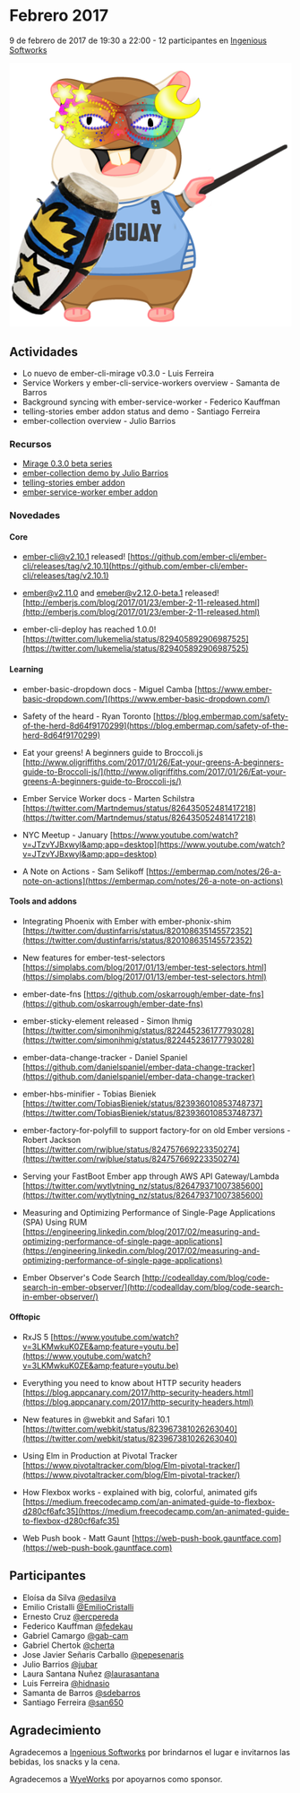 # Febrero 2017

9 de febrero de 2017 de 19:30 a 22:00 - 12 participantes en [Ingenious Softworks](http://ingsw.com)

![GitHub Logo](https://github.com/jubar/ember-montevideo.github.io/raw/master/photos/2017-2/tomster-carnavalero.png)

## Actividades

* Lo nuevo de ember-cli-mirage v0.3.0 - Luis Ferreira
* Service Workers y ember-cli-service-workers overview - Samanta de Barros
* Background syncing with ember-service-worker - Federico Kauffman
* telling-stories ember addon status and demo - Santiago Ferreira
* ember-collection overview - Julio Barrios

### Recursos

* [Mirage 0.3.0 beta series](http://www.ember-cli-mirage.com/blog/2017/01/09/0-3-0-beta-series/)
* [ember-collection demo by Julio Barrios](https://github.com/jubar/ember-collection-demo)
* [telling-stories ember addon](https://github.com/mvdwg/telling-stories)
* [ember-service-worker ember addon](http://ember-service-worker.com/)

### Novedades

#### Core

* ember-cli@v2.10.1 released!
  [https://github.com/ember-cli/ember-cli/releases/tag/v2.10.1](https://github.com/ember-cli/ember-cli/releases/tag/v2.10.1)

* ember@v2.11.0 and emeber@v2.12.0-beta.1 released!
  [http://emberjs.com/blog/2017/01/23/ember-2-11-released.html](http://emberjs.com/blog/2017/01/23/ember-2-11-released.html)

* ember-cli-deploy has reached 1.0.0!
  [https://twitter.com/lukemelia/status/829405892906987525](https://twitter.com/lukemelia/status/829405892906987525)

#### Learning

* ember-basic-dropdown docs - Miguel Camba
  [https://www.ember-basic-dropdown.com/](https://www.ember-basic-dropdown.com/)

* Safety of the heard - Ryan Toronto
  [https://blog.embermap.com/safety-of-the-herd-8d64f9170299](https://blog.embermap.com/safety-of-the-herd-8d64f9170299)

* Eat your greens! A beginners guide to Broccoli.js
  [http://www.oligriffiths.com/2017/01/26/Eat-your-greens-A-beginners-guide-to-Broccoli-js/](http://www.oligriffiths.com/2017/01/26/Eat-your-greens-A-beginners-guide-to-Broccoli-js/)

* Ember Service Worker docs - Marten Schilstra
  [https://twitter.com/Martndemus/status/826435052481417218](https://twitter.com/Martndemus/status/826435052481417218)

* NYC Meetup - January
  [https://www.youtube.com/watch?v=JTzvYJBxwyI&amp;app=desktop](https://www.youtube.com/watch?v=JTzvYJBxwyI&amp;app=desktop)

* A Note on Actions - Sam Selikoff
  [https://embermap.com/notes/26-a-note-on-actions](https://embermap.com/notes/26-a-note-on-actions)




#### Tools and addons

* Integrating Phoenix with Ember with ember-phonix-shim
  [https://twitter.com/dustinfarris/status/820108635145572352](https://twitter.com/dustinfarris/status/820108635145572352)

* New features for ember-test-selectors
  [https://simplabs.com/blog/2017/01/13/ember-test-selectors.html](https://simplabs.com/blog/2017/01/13/ember-test-selectors.html)

* ember-date-fns
  [https://github.com/oskarrough/ember-date-fns](https://github.com/oskarrough/ember-date-fns)

* ember-sticky-element released - Simon Ihmig
  [https://twitter.com/simonihmig/status/822445236177793028](https://twitter.com/simonihmig/status/822445236177793028)

* ember-data-change-tracker - Daniel Spaniel
  [https://github.com/danielspaniel/ember-data-change-tracker](https://github.com/danielspaniel/ember-data-change-tracker)

* ember-hbs-minifier - Tobias Bieniek
  [https://twitter.com/TobiasBieniek/status/823936010853748737](https://twitter.com/TobiasBieniek/status/823936010853748737)

* ember-factory-for-polyfill to support factory-for on old Ember versions - Robert Jackson
  [https://twitter.com/rwjblue/status/824757669223350274](https://twitter.com/rwjblue/status/824757669223350274)

* Serving your FastBoot Ember app through AWS API Gateway/Lambda
  [https://twitter.com/wytlytning_nz/status/826479371007385600](https://twitter.com/wytlytning_nz/status/826479371007385600)

* Measuring and Optimizing Performance of Single-Page Applications (SPA) Using RUM
  [https://engineering.linkedin.com/blog/2017/02/measuring-and-optimizing-performance-of-single-page-applications](https://engineering.linkedin.com/blog/2017/02/measuring-and-optimizing-performance-of-single-page-applications)

* Ember Observer's Code Search
  [http://codeallday.com/blog/code-search-in-ember-observer/](http://codeallday.com/blog/code-search-in-ember-observer/)

#### Offtopic

* RxJS 5
  [https://www.youtube.com/watch?v=3LKMwkuK0ZE&amp;feature=youtu.be](https://www.youtube.com/watch?v=3LKMwkuK0ZE&amp;feature=youtu.be)

* Everything you need to know about HTTP security headers
  [https://blog.appcanary.com/2017/http-security-headers.html](https://blog.appcanary.com/2017/http-security-headers.html)

* New features in @webkit and Safari 10.1
  [https://twitter.com/webkit/status/823967381026263040](https://twitter.com/webkit/status/823967381026263040)

* Using Elm in Production at Pivotal Tracker
  [https://www.pivotaltracker.com/blog/Elm-pivotal-tracker/](https://www.pivotaltracker.com/blog/Elm-pivotal-tracker/)

* How Flexbox works - explained with big, colorful, animated gifs
  [https://medium.freecodecamp.com/an-animated-guide-to-flexbox-d280cf6afc35](https://medium.freecodecamp.com/an-animated-guide-to-flexbox-d280cf6afc35)

* Web Push book - Matt Gaunt
  [https://web-push-book.gauntface.com](https://web-push-book.gauntface.com)


## Participantes

* Eloísa da Silva [@edasilva](https://github.com/edasilva)
* Emilio Cristalli [@EmilioCristalli](https://github.com/EmilioCristalli)
* Ernesto Cruz [@ercpereda](https://github.com/ercpereda)
* Federico Kauffman [@fedekau](https://github.com/fedekau)
* Gabriel Camargo [@gab-cam](https://github.com/gab-cam)
* Gabriel Chertok [@cherta](https://github.com/cherta)
* Jose Javier Señaris Carballo [@pepesenaris](https://github.com/pepesenaris)
* Julio Barrios [@jubar](https://github.com/jubar)
* Laura Santana Nuñez [@laurasantana](https://github.com/laurasantana)
* Luis Ferreira [@hidnasio](https://github.com/hidnasio)
* Samanta de Barros [@sdebarros](https://github.com/sdebarros)
* Santiago Ferreira [@san650](https://github.com/san650)

## Agradecimiento

Agradecemos a [Ingenious Softworks](http://www.ingsw.com/") por brindarnos el lugar e invitarnos las bebidas, los snacks y la cena.

Agradecemos a [WyeWorks](https://wyeworks.com/) por apoyarnos como sponsor.
